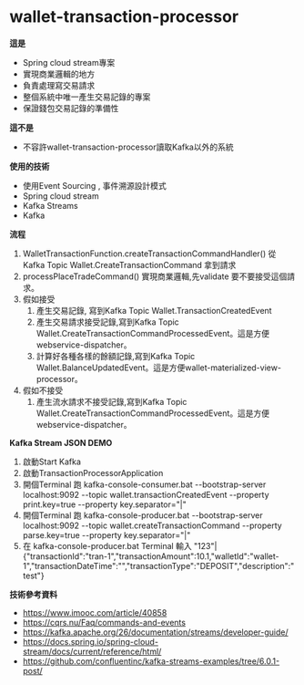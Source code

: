 # wallet-transaction-processor

**這是**
* Spring cloud stream專案
* 實現商業邏輯的地方
* 負責處理寫交易請求
* 整個系統中唯一產生交易記錄的專案  
* 保證錢包交易記錄的準備性

**這不是**
* 不容許wallet-transaction-processor讀取Kafka以外的系統

**使用的技術**
* 使用Event Sourcing , 事件溯源設計模式
* Spring cloud stream
* Kafka Streams 
* Kafka

**流程**
1. WalletTransactionFunction.createTransactionCommandHandler() 從Kafka Topic Wallet.CreateTransactionCommand 拿到請求
1. processPlaceTradeCommand() 實現商業邏輯,先validate 要不要接受這個請求。
1. 假如接受
    1. 產生交易記錄, 寫到Kafka Topic Wallet.TransactionCreatedEvent
    1. 產生交易請求接受記錄,寫到Kafka Topic Wallet.CreateTransactionCommandProcessedEvent。這是方便webservice-dispatcher。
    1. 計算好各種各樣的餘額記錄,寫到Kafka Topic Wallet.BalanceUpdatedEvent。這是方便wallet-materialized-view-processor。
1. 假如不接受
    1. 產生流水請求不接受記錄,寫到Kafka Topic Wallet.CreateTransactionCommandProcessedEvent。這是方便webservice-dispatcher。


**Kafka Stream JSON DEMO**
1. 啟動Start Kafka
1. 啟動TransactionProcessorApplication
1. 開個Terminal 跑 kafka-console-consumer.bat --bootstrap-server localhost:9092 --topic wallet.transactionCreatedEvent --property print.key=true --property key.separator="|"
1. 開個Terminal 跑 kafka-console-producer.bat --bootstrap-server localhost:9092 --topic wallet.createTransactionCommand --property parse.key=true --property key.separator="|"
1. 在 kafka-console-producer.bat Terminal 輸入  "123"|{"transactionId":"tran-1","transactionAmount":10.1,"walletId":"wallet-1","transactionDateTime":"","transactionType":"DEPOSIT","description":"test"}




**技術參考資料**
* https://www.imooc.com/article/40858
* https://cqrs.nu/Faq/commands-and-events
* https://kafka.apache.org/26/documentation/streams/developer-guide/
* https://docs.spring.io/spring-cloud-stream/docs/current/reference/html/
* https://github.com/confluentinc/kafka-streams-examples/tree/6.0.1-post/


